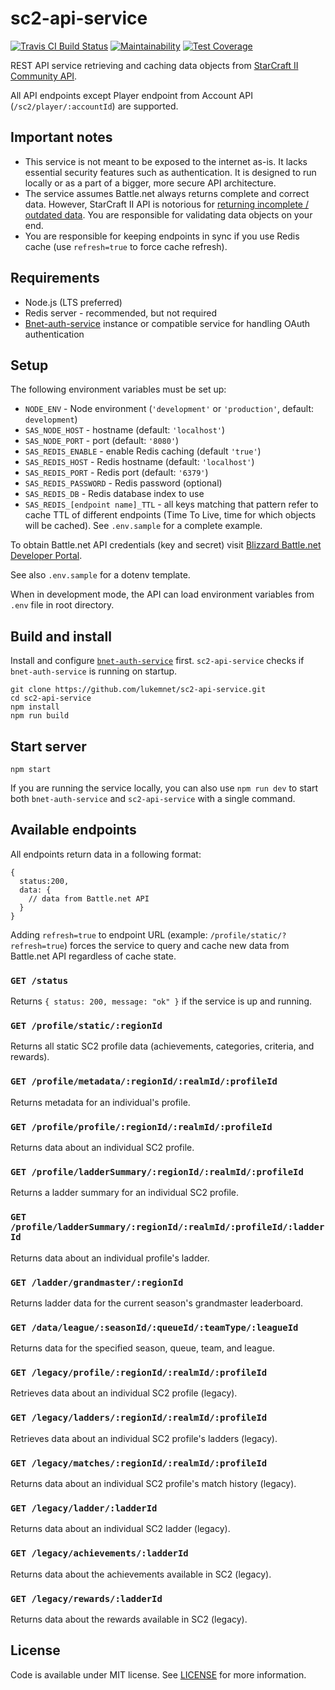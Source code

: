 # sc2-api-service
[![Travis CI Build Status](https://travis-ci.org/lukemnet/sc2-api-service.svg?branch=master)](https://travis-ci.org/lukemnet/sc2-api-service)
[![Maintainability](https://api.codeclimate.com/v1/badges/f362d1d1b96e39f1b2b3/maintainability)](https://codeclimate.com/github/lukemnet/sc2-api-service/maintainability)
[![Test Coverage](https://api.codeclimate.com/v1/badges/f362d1d1b96e39f1b2b3/test_coverage)](https://codeclimate.com/github/lukemnet/sc2-api-service/test_coverage)


REST API service retrieving and caching data objects from [StarCraft II Community API](https://develop.battle.net/documentation/api-reference/starcraft-2-community-api/).

All API endpoints except Player endpoint from Account API (`/sc2/player/:accountId`) are supported.

## Important notes

* This service is not meant to be exposed to the internet as-is. It lacks essential security features such as authentication. It is designed to run locally or as a part of a bigger, more secure API architecture.
* The service assumes Battle.net always returns complete and correct data. However, StarCraft II API is notorious for [returning incomplete / outdated data](https://us.battle.net/forums/en/bnet/topic/20771177224). You are responsible for validating data objects on your end.
* You are responsible for keeping endpoints in sync if you use Redis cache (use `refresh=true` to force cache refresh).

## Requirements

* Node.js (LTS preferred)
* Redis server - recommended, but not required
* [Bnet-auth-service](https://github.com/lukemnet/bnet-auth-service) instance or compatible service for handling OAuth authentication

## Setup

The following environment variables must be set up:

* `NODE_ENV` - Node environment (`'development'` or `'production'`, default: `development`)
* `SAS_NODE_HOST` - hostname (default: `'localhost'`)
* `SAS_NODE_PORT` - port (default: `'8080'`)
* `SAS_REDIS_ENABLE` - enable Redis caching (default `'true'`)
* `SAS_REDIS_HOST` - Redis hostname (default: `'localhost'`)
* `SAS_REDIS_PORT` - Redis port (default: `'6379'`)
* `SAS_REDIS_PASSWORD` - Redis password (optional)
* `SAS_REDIS_DB` - Redis database index to use
* `SAS_REDIS_[endpoint name]_TTL` - all keys matching that pattern refer to cache TTL of different endpoints (Time To Live, time for which objects will be cached). See `.env.sample` for a complete example.

To obtain Battle.net API credentials (key and secret) visit [Blizzard Battle.net Developer Portal](https://develop.battle.net/access/).

See also `.env.sample` for a dotenv template.

When in development mode, the API can load environment variables from `.env` file in root directory.

## Build and install

Install and configure [`bnet-auth-service`](https://github.com/lukemnet/bnet-auth-service) first. `sc2-api-service` checks if `bnet-auth-service` is running on startup.

```
git clone https://github.com/lukemnet/sc2-api-service.git
cd sc2-api-service
npm install
npm run build
```

## Start server

```
npm start
```

If you are running the service locally, you can also use `npm run dev` to start both `bnet-auth-service` and `sc2-api-service` with a single command.

## Available endpoints

All endpoints return data in a following format:

```
{
  status:200,
  data: {
    // data from Battle.net API
  }
}
```

Adding `refresh=true` to endpoint URL (example: `/profile/static/?refresh=true`) forces the service to query and cache new data from Battle.net API regardless of cache state.

### `GET /status`

Returns `{ status: 200, message: "ok" }` if the service is up and running.

### `GET /profile/static/:regionId`

Returns all static SC2 profile data (achievements, categories, criteria, and rewards).

### `GET /profile/metadata/:regionId/:realmId/:profileId`

Returns metadata for an individual's profile.

### `GET /profile/profile/:regionId/:realmId/:profileId`

Returns data about an individual SC2 profile.

### `GET /profile/ladderSummary/:regionId/:realmId/:profileId`

Returns a ladder summary for an individual SC2 profile.

### `GET /profile/ladderSummary/:regionId/:realmId/:profileId/:ladderId`

Returns data about an individual profile's ladder.

### `GET /ladder/grandmaster/:regionId`

Returns ladder data for the current season's grandmaster leaderboard.

### `GET /data/league/:seasonId/:queueId/:teamType/:leagueId`

Returns data for the specified season, queue, team, and league.

### `GET /legacy/profile/:regionId/:realmId/:profileId`

Retrieves data about an individual SC2 profile (legacy).

### `GET /legacy/ladders/:regionId/:realmId/:profileId`

Retrieves data about an individual SC2 profile's ladders (legacy).

### `GET /legacy/matches/:regionId/:realmId/:profileId`

Returns data about an individual SC2 profile's match history (legacy).

### `GET /legacy/ladder/:ladderId`

Returns data about an individual SC2 ladder (legacy).

### `GET /legacy/achievements/:ladderId`

Returns data about the achievements available in SC2 (legacy).

### `GET /legacy/rewards/:ladderId`

Returns data about the rewards available in SC2 (legacy).

## License

Code is available under MIT license. See [LICENSE](https://raw.githubusercontent.com/lukemnet/sc2-api-service/master/LICENSE) for more information.
